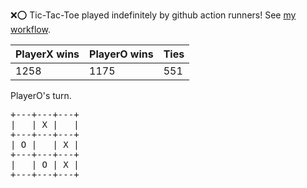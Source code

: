 :x::o: Tic-Tac-Toe played indefinitely by github action runners! See [my workflow](.github/workflows/play.yaml).

|PlayerX wins|PlayerO wins|Ties|
|-|-|-|
|1258|1175|551|

PlayerO's turn.

<pre>
+---+---+---+
|   | X |   |
+---+---+---+
| O |   | X |
+---+---+---+
|   | O | X |
+---+---+---+
</pre>